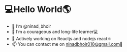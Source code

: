 
<h1>💻Hello World🌎</h1>

- 👋 I’m @ninad_bhoir
- 👀 I’m a courageous and long-life learner💻
- 🌱 Actively working on Reactjs and nodejs react⚛️
- 📫 You can contact me on ninadbhoir010@gmail.com📧
